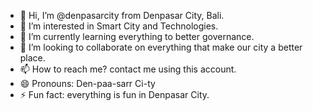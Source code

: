 - 👋 Hi, I’m @denpasarcity from Denpasar City, Bali.
- 👀 I’m interested in Smart City and Technologies.
- 🌱 I’m currently learning everything to better governance.
- 💞️ I’m looking to collaborate on everything that make our city a better place.
- 📫 How to reach me? contact me using this account.
- 😄 Pronouns: Den-paa-sarr Ci-ty
- ⚡ Fun fact: everything is fun in Denpasar City.

<!---
denpasarcity/denpasarcity is a ✨ special ✨ repository because its `README.md` (this file) appears on your GitHub profile.
You can click the Preview link to take a look at your changes.
--->
